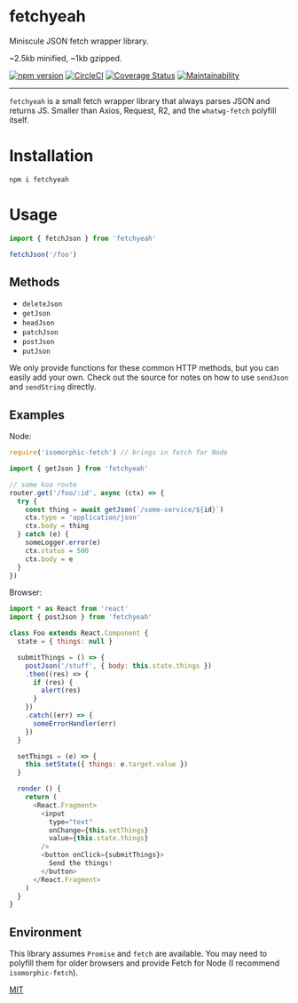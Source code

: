 # fetchyeah

Miniscule JSON fetch wrapper library.

~2.5kb minified, ~1kb gzipped.

[![npm version](https://img.shields.io/npm/v/fetchyeah.svg)](https://npm.im/fetchyeah) [![CircleCI](https://circleci.com/gh/zacanger/fetchyeah.svg?style=svg)](https://circleci.com/gh/zacanger/fetchyeah) [![Coverage Status](https://coveralls.io/repos/github/zacanger/fetchyeah/badge.svg?branch=master)](https://coveralls.io/github/zacanger/fetchyeah?branch=master) [![Maintainability](https://api.codeclimate.com/v1/badges/081700f7a21958f070df/maintainability)](https://codeclimate.com/github/zacanger/fetchyeah/maintainability)

----

`fetchyeah` is a small fetch wrapper library that always parses JSON and returns
JS. Smaller than Axios, Request, R2, and the `whatwg-fetch` polyfill itself.

# Installation

`npm i fetchyeah`

# Usage

```javascript
import { fetchJson } from 'fetchyeah'

fetchJson('/foo')
```

## Methods

* `deleteJson`
* `getJson`
* `headJson`
* `patchJson`
* `postJson`
* `putJson`

We only provide functions for these common HTTP methods, but you can easily add
your own. Check out the source for notes on how to use `sendJson` and
`sendString` directly.

## Examples

Node:

```javascript
require('isomorphic-fetch') // brings in fetch for Node

import { getJson } from 'fetchyeah'

// some koa route
router.get('/foo/:id', async (ctx) => {
  try {
    const thing = await getJson(`/some-service/${id}`)
    ctx.type = 'application/json'
    ctx.body = thing
  } catch (e) {
    someLogger.error(e)
    ctx.status = 500
    ctx.body = e
  }
})
```

Browser:

```javascript
import * as React from 'react'
import { postJson } from 'fetchyeah'

class Foo extends React.Component {
  state = { things: null }

  submitThings = () => {
    postJson('/stuff', { body: this.state.things })
    .then((res) => {
      if (res) {
        alert(res)
      }
    })
    .catch((err) => {
      someErrorHandler(err)
    })
  }

  setThings = (e) => {
    this.setState({ things: e.target.value })
  }

  render () {
    return (
      <React.Fragment>
        <input
          type="text"
          onChange={this.setThings}
          value={this.state.things}
        />
        <button onClick={submitThings}>
          Send the things!
        </button>
      </React.Fragment>
    )
  }
}
```

## Environment

This library assumes `Promise` and `fetch` are available. You may need to
polyfill them for older browsers and provide Fetch for Node (I recommend
`isomorphic-fetch`).

[MIT](./LICENSE.md)
